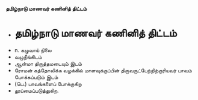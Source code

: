 **தமிழ்நாடு மாணவர் கணினித் திட்டம்**
- # தமிழ்நாடு மாணவர் கணினித் திட்டம்
- n. கழுவாய் நிலை
- வழுநீங்கிடம்
- ஆன்மா திருத்தமடையும் இடம்
- ரோமன் கத்தோலிக்க வழக்கில் மாளவுக்குப்பின் திருவருட்பேற்றிற்குரியவர் பாவம் போக்கப்படும் இடம்
- (பெ.) பாவங்களைப் போக்குகிற
- தூய்மைப்படுத்துகிற.

